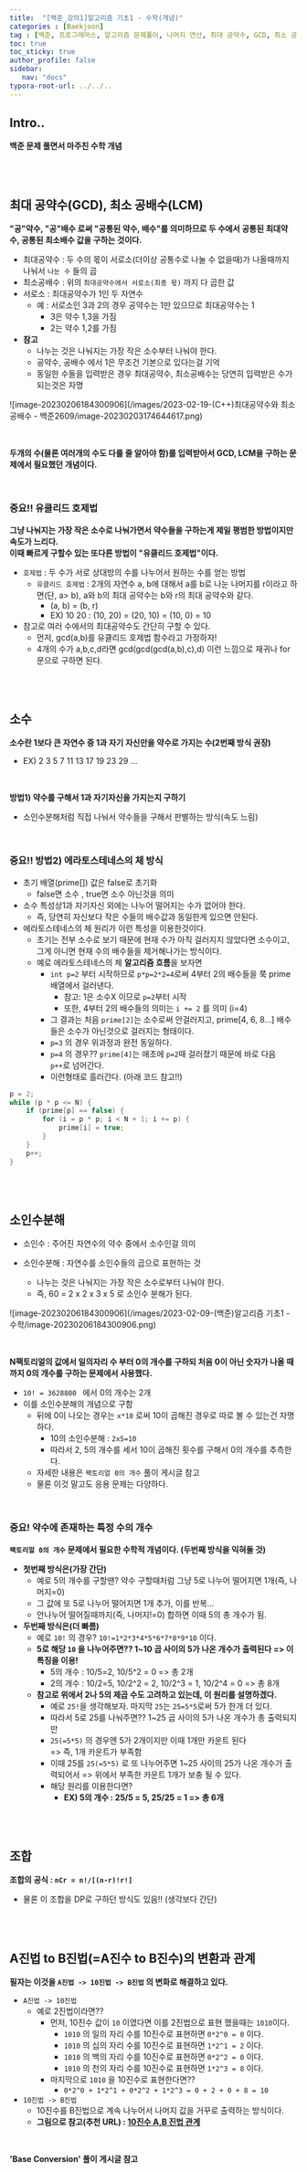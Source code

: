 ```yaml
---
title:  "[백준_강의1]알고리즘 기초1 - 수학(개념)"
categories : [Baekjoon]
tag : [백준, 프로그래머스, 알고리즘 문제풀이, 나머지 연산, 최대 공약수, GCD, 최소 공배수, LCM, 서로소, 유클리드 호제법, 소수, 에라토스테네스의 체, 소인수, 소인수분해, 조합, 2진법, 8진법, 16진법, 10진법]
toc: true
toc_sticky: true
author_profile: false
sidebar:
   nav: "docs"
typora-root-url: ../../..
---
```




## Intro..

**백준 문제 풀면서 마주친 수학 개념**

<br><br>

## 최대 공약수(GCD), 최소 공배수(LCM)

**"공"약수, "공"배수 로써 "공통된 약수, 배수"를 의미하므로 두 수에서 공통된 최대약수, 공통된 최소배수 값을 구하는 것이다.**

- 최대공약수 : 두 수의 몫이 서로소(더이상 공통수로 나눌 수 없을때)가 나올때까지 나눠서 `나눈 수` 들의 곱
- 최소공배수 : 위의 `최대공약수에서 서로소(최종 몫)` 까지 다 곱한 값
- 서로소 : 최대공약수가 1인 두 자연수
  - 예 : 서로소인 3과 2의 경우 공약수는 1만 있으므로 최대공약수는 1
    - 3은 약수 1,3을 가짐
    - 2는 약수 1,2를 가짐
- **참고**
  - 나누는 것은 나눠지는 가장 작은 소수부터 나눠야 한다.
  - 공약수, 공배수 에서 1은 무조건 기본으로 있다는걸 기억
  - 동일한 수들을 입력받은 경우 최대공약수, 최소공배수는 당연히 입력받은 수가 되는것은 자명

![image-20230206184300906](/images/2023-02-19-(C++)최대공약수와 최소공배수 - 백준2609/image-20230203174644617.png)

<br>

**두개의 수(물론 여러개의 수도 다룰 줄 알아야 함)를 입력받아서 GCD, LCM을 구하는 문제에서 필요했던 개념이다.**

<br>

### 중요!! 유클리드 호제법

**그냥 나눠지는 가장 작은 소수로 나눠가면서 약수들을 구하는게 제일 평범한 방법이지만 속도가 느리다.  
이때 빠르게 구할수 있는 또다른 방법이 "유클리드 호제법"이다.**

* `호제법` : 두 수가 서로 상대방의 수를 나누어서 원하는 수를 얻는 방법
  - `유클리드 호제법` : 2개의 자연수 a, b에 대해서 a를 b로 나눈 나머지를 r이라고 하면(단, a> b), a와 b의 최대 공약수는 b와 r의 최대 공약수와 같다.
    - (a, b) = (b, r)
    - EX) 10 20 : (10, 20) = (20, 10) = (10, 0) = 10
* 참고로 여러 수에서의 최대공약수도 간단히 구할 수 있다.
  * 먼저, gcd(a,b)를 유클리드 호제법 함수라고 가정하자!
  * 4개의 수가 a,b,c,d라면 gcd(gcd(gcd(a,b),c),d) 이런 느낌으로 재귀나 for문으로 구하면 된다.

<br><br>

## 소수

**소수란 1보다 큰 자연수 중 1과 자기 자신만을 약수로 가지는 수(2번째 방식 권장)**

* EX) 2 3 5 7 11 13 17 19 23 29 ...

<br>

**방법1) 약수를 구해서 1과 자기자신을 가지는지 구하기**

* 소인수분해처럼 직접 나눠서 약수들을 구해서 판별하는 방식(속도 느림)

<br>

### 중요!! 방법2) 에라토스테네스의 체 방식

* 초기 배열(prime[]) 값은 false로 초기화
  - false면 소수 , true면 소수 아닌것을 의미
* 소수 특성상1과 자기자신 외에는 나누어 떨어지는 수가 없어야 한다.
  - 즉, 당연히 자신보다 작은 수들의 배수값과 동일한게 있으면 안된다.
* 에라토스테네스의 체 원리가 이런 특성을 이용한것이다.
  - 초기는 전부 소수로 보기 때문에 현재 수가 아직 걸러지지 않았다면 소수이고, 그게 아니면 현재 수의 배수들을 제거해나가는 방식이다.
  - 예로 에라토스테네스의 체 **알고리즘 흐름**을 보자면
    - `int p=2` 부터 시작하므로 `p*p=2*2=4`로써 4부터 2의 배수들을 쭉 prime 배열에서 걸러낸다.
      - 참고: 1은 소수X 이므로 `p=2`부터 시작
      - 또한, 4부터 2의 배수들의 의미는 `i += 2` 를 의미 (i=4)
    - 그 결과는 처음 `prime[2]`는 소수로써 안걸러지고, prime[4, 6, 8...] 배수들은 소수가 아닌것으로 걸러지는 형태이다.
    - `p=3` 의 경우 위과정과 완전 동일하다.
    - `p=4` 의 경우?? `prime[4]`는 애초에 `p=2`때 걸러졌기 때문에 바로 다음 `p++`로 넘어간다.
    - 이런형태로 흘러간다. (아래 코드 참고!!)

```c++
p = 2;
while (p * p <= N) {
    if (prime[p] == false) {
        for (i = p * p; i < N + 1; i += p) {
            prime[i] = true;
        }
    }
    p++;
}
```

<br><br>

## 소인수분해

* 소인수 : 주어진 자연수의 약수 중에서 소수인걸 의미

* 소인수분해 : 자연수를 소인수들의 곱으로 표현하는 것
  * 나누는 것은 나눠지는 가장 작은 소수로부터 나눠야 한다.
  * 즉, 60 = 2 x 2 x 3 x 5 로 소인수 분해가 된다.

![image-20230206184300906](/images/2023-02-09-(백준)알고리즘 기초1 - 수학/image-20230206184300906.png)

<br>

**N팩토리얼의 값에서 일의자리 수 부터 0의 개수를 구하되 처음 0이 아닌 숫자가 나올 때까지 0의 개수를 구하는 문제에서 사용했다.**

* `10! = 3628800 ` 에서 0의 개수는 2개
* 이를 소인수분해의 개념으로 구함
  * 뒤에 0이 나오는 경우는 `x*10` 로써 10이 곱해진 경우로 따로 볼 수 있는건 자명하다.
    * 10의 소인수분해 : `2x5=10`
    * 따라서 2, 5의 개수를 세서 10이 곱해진 횟수를 구해서 0의 개수를 추측한다.
  * 자세한 내용은 `팩토리얼 0의 개수` 풀이 게시글 참고
  * 물론 이것 말고도 응용 문제는 다양하다.

<br>

### 중요! 약수에 존재하는 특정 수의 개수

**`팩토리얼 0의 개수` 문제에서 필요한 수학적 개념이다. (두번째 방식을 익혀둘 것)**

* **첫번째 방식은(가장 간단)**
  - 예로 5의 개수를 구할땐? 약수 구할때처럼 그냥 5로 나누어 떨어지면 1개(즉, 나머지=0)
  - 그 값에 또 5로 나누어 떨어지면 1개 추가, 이를 반복...
  - 안나누어 떨어질때까지(즉, 나머지!=0) 합하면 이때 5의 총 개수가 됨.
* **두번째 방식은(더 빠름)**
  - 예로 `10!` 의 경우? `10!=1*2*3*4*5*6*7*8*9*10` 이다.
  - **5로 해당 `10` 을 나누어주면?? 1~10 곱 사이의 5가 나온 개수가 출력된다 => 이 특징을 이용!**
    - 5의 개수 : 10/5=2, 10/5^2 = 0 => 총 2개
    - 2의 개수 : 10/2=5, 10/2^2 = 2, 10/2^3 = 1, 10/2^4 = 0 => 총 8개
  - **참고로 위에서 2나 5의 제곱 수도 고려하고 있는데, 이 원리를 설명하겠다.**
    - 예로 `25!`을 생각해보자. 마지막 `25`는 `25=5*5`로써 5가 한개 더 있다.
    - 따라서 5로 25를 나눠주면?? 1~25 곱 사이의 5가 나온 개수가 총 출력되지만
    - `25(=5*5)` 의 경우엔 5가 2개이지만 이때 1개만 카운트 된다  
      => 즉, 1개 카운트가 부족함
    - 이때 25를 `25(=5*5)` 로 또 나누어주면 1~25 사이의 25가 나온 개수가 출력되어서
      => 위에서 부족한 카운트 1개가 보충 될 수 있다.
    - 해당 원리를 이용한다면?
      - **EX) 5의 개수 : 25/5 = 5, 25/25 = 1 => 총 6개**

<br><br>

## 조합

**조합의 공식 : `nCr = n!/[(n-r)!r!]`**

* 물론 이 조합을 DP로 구하던 방식도 있음!! (생각보다 간단)

<br><br>

## A진법 to B진법(=A진수 to B진수)의 변환과 관계

**필자는 이것을 `A진법 -> 10진법 -> B진법` 의 변화로 해결하고 있다.**

* `A진법 -> 10진법`
  * 예로 2진법이라면??
    * 먼저, 10진수 값이 `10` 이였다면 이를 2진법으로 표현 했을때는 `1010`이다.
      * `1010` 의 일의 자리 수를 10진수로 표현하면 `0*2^0 = 0` 이다.
      * `1010` 의 십의 자리 수를 10진수로 표현하면 `1*2^1 = 2` 이다.
      * `1010` 의 백의 자리 수를 10진수로 표현하면 `0*2^2 = 0` 이다.
      * `1010` 의 천의 자리 수를 10진수로 표현하면 `1*2^3 = 8` 이다.
    * 마지막으로 `1010` 을 10진수로 표현한다면??
      * `0*2^0 + 1*2^1 + 0*2^2 + 1*2^3 = 0 + 2 + 0 + 8 = 10`
* `10진법 -> B진법`
  * 10진수를 B진법으로 계속 나누어서 나머지 값을 거꾸로 출력하는 방식이다.
  * **그림으로 참고(추천 URL) : [10진수 A,B 진법 관계](https://piyoro.github.io/program/221770535071/)**

<br>

**'Base Conversion' 풀이 게시글 참고**


